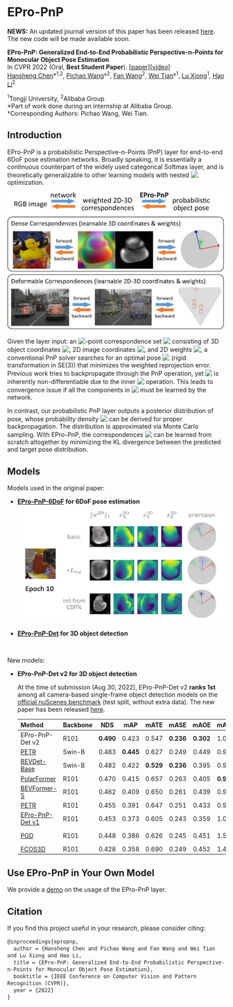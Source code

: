 # EPro-PnP

**NEWS:** An updated journal version of this paper has been released [here](https://arxiv.org/abs/2303.12787). The new code will be made available soon.

**EPro-PnP: Generalized End-to-End Probabilistic Perspective-n-Points for Monocular Object Pose Estimation**
<br>
In CVPR 2022 (Oral, **Best Student Paper**). [[paper](https://arxiv.org/pdf/2203.13254.pdf)][[video](https://www.youtube.com/watch?v=TonBodQ6EUU)]
<br>
[Hansheng Chen](https://lakonik.github.io/)\*<sup>1,2</sup>, [Pichao Wang](https://wangpichao.github.io/)†<sup>2</sup>, [Fan Wang](https://scholar.google.com/citations?user=WCRGTHsAAAAJ&hl=en)<sup>2</sup>, [Wei Tian](https://scholar.google.com/citations?user=aYKQn88AAAAJ&hl=en)†<sup>1</sup>, [Lu Xiong](https://www.researchgate.net/scientific-contributions/Lu-Xiong-71708073)<sup>1</sup>, [Hao Li](https://scholar.google.com/citations?user=pHN-QIwAAAAJ&hl=zh-CN)<sup>2</sup>

<sup>1</sup>Tongji University, <sup>2</sup>Alibaba Group
<br>
\*Part of work done during an internship at Alibaba Group.
<br>
†Corresponding Authors: Pichao Wang, Wei Tian.

## Introduction

EPro-PnP is a probabilistic Perspective-n-Points (PnP) layer for end-to-end 6DoF pose estimation networks. Broadly speaking, it is essentially a continuous counterpart of the widely used categorical Softmax layer, and is theoretically generalizable to other learning models with nested <!-- $\mathrm{arg\,min}$ --> <img style="transform: translateY(0.1em); background: white;" src="https://latex.codecogs.com/svg.latex?%5Cmathrm%7Barg%5C%2Cmin%7D"> optimization.

<img src="intro.png" width="500"  alt=""/>

Given the layer input: an <!-- $N$ --> <img style="transform: translateY(0.1em); background: white;" src="https://latex.codecogs.com/svg.latex?N">-point correspondence set <!-- $X = \left\{x^\text{3D}_i,x^\text{2D}_i,w^\text{2D}_i\,\middle|\,i=1\cdots N\right\}$ --> <img style="transform: translateY(0.1em); background: white;" src="https://latex.codecogs.com/svg.latex?X%20%3D%20%5Cleft%5C%7Bx%5E%5Ctext%7B3D%7D_i%2Cx%5E%5Ctext%7B2D%7D_i%2Cw%5E%5Ctext%7B2D%7D_i%5C%2C%5Cmiddle%7C%5C%2Ci%3D1%5Ccdots%20N%5Cright%5C%7D"> consisting of 3D object coordinates <!-- $x^\text{3D}_i \in \mathbb{R}^3$ --> <img style="transform: translateY(0.1em); background: white;" src="https://latex.codecogs.com/svg.latex?x%5E%5Ctext%7B3D%7D_i%20%5Cin%20%5Cmathbb%7BR%7D%5E3">, 2D image coordinates <!-- $x^\text{2D}_i \in \mathbb{R}^2$ --> <img style="transform: translateY(0.1em); background: white;" src="https://latex.codecogs.com/svg.latex?x%5E%5Ctext%7B2D%7D_i%20%5Cin%20%5Cmathbb%7BR%7D%5E2">, and 2D weights <!-- $w^\text{2D}_i \in \mathbb{R}^2_+ $ --> <img style="transform: translateY(0.1em); background: white;" src="https://latex.codecogs.com/svg.latex?w%5E%5Ctext%7B2D%7D_i%20%5Cin%20%5Cmathbb%7BR%7D%5E2_%2B">, a conventional PnP solver searches for an optimal pose <!-- $y^\ast$ --> <img style="transform: translateY(0.1em); background: white;" src="https://latex.codecogs.com/svg.latex?y%5E%5Cast"> (rigid transformation in SE(3)) that minimizes the weighted reprojection error. Previous work tries to backpropagate through the PnP operation, yet <!-- $y^\ast$ --> <img style="transform: translateY(0.1em); background: white;" src="https://latex.codecogs.com/svg.latex?y%5E%5Cast"> is inherently non-differentiable due to the inner <!-- $\mathrm{arg\,min}$ --> <img style="transform: translateY(0.1em); background: white;" src="https://latex.codecogs.com/svg.latex?%5Cmathrm%7Barg%5C%2Cmin%7D"> operation. This leads to convergence issue if all the components in <!-- $X$ --> <img style="transform: translateY(0.1em); background: white;" src="https://latex.codecogs.com/svg.latex?X"> must be learned by the network.

In contrast, our probabilistic PnP layer outputs a posterior distribution of pose, whose probability density <!-- $p(y|X)$ --> <img style="transform: translateY(0.1em); background: white;" src="https://latex.codecogs.com/svg.latex?p(y%7CX)"> can be derived for proper backpropagation. The distribution is approximated via Monte Carlo sampling. With EPro-PnP, the correspondences <!-- $X$ --> <img style="transform: translateY(0.1em); background: white;" src="https://latex.codecogs.com/svg.latex?X"> can be learned from scratch altogether by minimizing the KL divergence between the predicted and target
pose distribution.

## Models

Models used in the original paper:

- **[EPro-PnP-6DoF](EPro-PnP-6DoF) for 6DoF pose estimation**<br>
  <img src="EPro-PnP-6DoF/viz.gif" width="500" alt=""/>

- **[EPro-PnP-Det](EPro-PnP-Det) for 3D object detection**

  <img src="EPro-PnP-Det/resources/viz.gif" width="500" alt=""/>

New models:

- **EPro-PnP-Det v2 for 3D object detection**

  At the time of submission (Aug 30, 2022), EPro-PnP-Det v2 **ranks 1st** among all camera-based single-frame object detection models on the [official nuScenes benchmark](https://www.nuscenes.org/object-detection?externalData=no&mapData=no&modalities=Camera) (test split, without extra data). The new paper has been released [here](https://arxiv.org/abs/2303.12787).

  | Method | Backbone | NDS | mAP | mATE | mASE | mAOE | mAVE | mAAE | Schedule |
  | :--- | :--- | :---: | :---: | :---: | :---: | :---: | :---: | :---: | :---: |
  | EPro-PnP-Det v2 | R101 | **0.490** | 0.423 | 0.547 | **0.236** | **0.302** | 1.071 | **0.123** | 12 ep |
  | [PETR](https://github.com/megvii-research/petr) | Swin-B | 0.483 | **0.445** | 0.627 | 0.249 | 0.449 | 0.927 | 0.141 | 24 ep |
  | [BEVDet-Base](https://github.com/HuangJunJie2017/BEVDet) | Swin-B | 0.482 | 0.422 | **0.529** | **0.236** | 0.395 | 0.979 | 0.152 | 20 ep |
  | [PolarFormer](https://github.com/fudan-zvg/PolarFormer) | R101 | 0.470 | 0.415 | 0.657 | 0.263 | 0.405 | **0.911** | 0.139 | 24 ep |
  | [BEVFormer-S](https://github.com/zhiqi-li/BEVFormer) | R101 | 0.462 | 0.409 | 0.650 | 0.261 | 0.439 | 0.925 | 0.147 | 24 ep |
  | [PETR](https://github.com/megvii-research/petr) | R101 | 0.455 | 0.391 | 0.647 | 0.251 | 0.433 | 0.933 | 0.143 | 24 ep |
  | [EPro-PnP-Det v1](EPro-PnP-Det) | R101 | 0.453 | 0.373 | 0.605 | 0.243 | 0.359 | 1.067 | 0.124 | 12 ep | 
  | [PGD](https://github.com/open-mmlab/mmdetection3d) | R101 | 0.448 | 0.386 | 0.626 | 0.245 | 0.451 | 1.509 | 0.127 | 24+24 ep |
  | [FCOS3D](https://github.com/open-mmlab/mmdetection3d) | R101 | 0.428 | 0.358 | 0.690 | 0.249 | 0.452 | 1.434 | 0.124 | - |

## Use EPro-PnP in Your Own Model

We provide a [demo](demo/fit_identity.ipynb) on the usage of the EPro-PnP layer.

## Citation

If you find this project useful in your research, please consider citing:

```
@inproceedings{epropnp, 
  author = {Hansheng Chen and Pichao Wang and Fan Wang and Wei Tian and Lu Xiong and Hao Li, 
  title = {EPro-PnP: Generalized End-to-End Probabilistic Perspective-n-Points for Monocular Object Pose Estimation}, 
  booktitle = {IEEE Conference on Computer Vision and Pattern Recognition (CVPR)}, 
  year = {2022}
}
```

